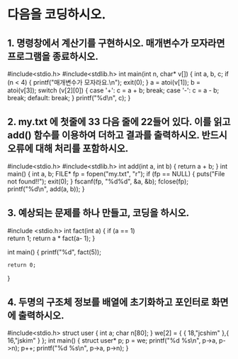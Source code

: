 # 다음을 코딩하시오.
## 1. 명령창에서 계산기를 구현하시오. 매개변수가 모자라면 프로그램을 종료하시오.

#include<stdio.h>
#include<stdlib.h>
int main(int n, char* v[]) {
	int a, b, c;
	if (n < 4) {
		printf("매개변수가 모자라요.\n");
		exit(0);
	}
	a = atoi(v[1]);
	b = atoi(v[3]);
	switch (v[2][0]) {
	case '+': c = a + b; break;
	case '-': c = a - b; break;
	default: break;
	}
	printf("%d\n", c);
}


## 2. my.txt 에 첫줄에 33 다음 줄에 22들어 있다. 이를 읽고 add() 함수를 이용하여 더하고 결과를 출력하시오. 반드시 오류에 대해 처리를 포함하시오.

#include<stdio.h>
#include<stdlib.h>
int add(int a, int b) {
	return a + b;
}
int main() {
	int a, b;
	FILE* fp = fopen("my.txt", "r");
	if (fp == NULL) {
		puts("File not found!!");
		exit(0);
	}
	fscanf(fp, "%d%d", &a, &b);
	fclose(fp);
	printf("%d\n", add(a, b));
}


## 3. 예상되는 문제를 하나 만들고, 코딩을 하시오.

#include <stdio.h>
int fact(int a)
{
	if (a == 1)  
		return 1;
	return a * fact(a- 1);
}

int main()
{
	printf("%d", fact(5));

	return 0;
}

## 4. 두명의 구조체 정보를 배열에 초기화하고 포인터로 화면에 출력하시오.

#include<stdio.h>
struct user {
 int a;
 char n[80];
} we[2] = { { 18,"jcshim" },{ 16,"jskim" } };
int main() {
 struct user* p;
 p = we;
 printf("%d %s\n", p->a, p->n);
 p++;
 printf("%d %s\n", p->a, p->n);
}
